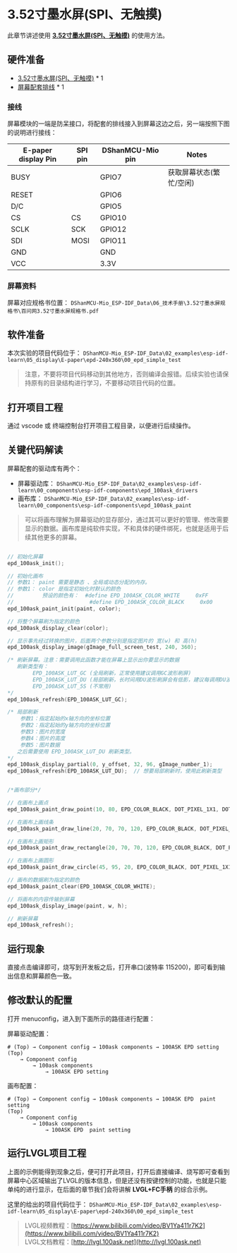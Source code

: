 
# 3.52寸墨水屏(SPI、无触摸)

此章节讲述使用 **[3.52寸墨水屏(SPI、无触摸)](https://item.taobao.com/item.htm?id=683875901407)** 的使用方法。

## 硬件准备

- [3.52寸墨水屏(SPI、无触摸)](https://item.taobao.com/item.htm?id=683875901407)    * 1
- [屏幕配套排线](https://item.taobao.com/item.htm?id=683875901407)  * 1

### 接线

屏幕模块的一端是防呆接口，将配套的排线接入到屏幕这边之后，另一端按照下图的说明进行接线：

E-paper display Pin      | SPI pin | DShanMCU-Mio pin     |  Notes
-------------------------|---------|----------------------|-------------
 BUSY                    |         | GPIO7                | 获取屏幕状态(繁忙/空闲)
 RESET                   |         | GPIO6                |
 D/C                     |         | GPIO5                |
 CS                      | CS      | GPIO10               |
 SCLK                    | SCK     | GPIO12               |
 SDI                     | MOSI    | GPIO11               |
 GND                     |         | GND                  | 
 VCC                     |         | 3.3V                 |          


### 屏幕资料

屏幕对应规格书位置： `DShanMCU-Mio_ESP-IDF_Data\06_技术手册\3.52寸墨水屏规格书\百问网3.52寸墨水屏规格书.pdf`


## 软件准备

本次实验的项目代码位于： `DShanMCU-Mio_ESP-IDF_Data\02_examples\esp-idf-learn\05_display\E-paper\epd-240x360\00_epd_simple_test` 

> 注意，不要将项目代码移动到其他地方，否则编译会报错。后续实验也请保持原有的目录结构进行学习，不要移动项目代码的位置。


## 打开项目工程

通过 vscode 或 终端控制台打开项目工程目录，以便进行后续操作。

## 关键代码解读

屏幕配套的驱动库有两个： 

- 屏幕驱动库： `DShanMCU-Mio_ESP-IDF_Data\02_examples\esp-idf-learn\00_components\esp-idf-components\epd_100ask_drivers`
- 画布库： `DShanMCU-Mio_ESP-IDF_Data\02_examples\esp-idf-learn\00_components\esp-idf-components\epd_100ask_paint`

> 可以将画布理解为屏幕驱动的显存部分，通过其可以更好的管理、修改需要显示的数据。画布库是纯软件实现，不和具体的硬件绑死，也就是适用于后续其他更多的屏幕。


```c

// 初始化屏幕
epd_100ask_init();

// 初始化画布
// 参数1： paint 需要是静态 、全局或动态分配的内存。
// 参数1： color 是指定初始化时默认的颜色
//         预设的颜色有：  #define EPD_100ASK_COLOR_WHITE     0xFF
//                        #define EPD_100ASK_COLOR_BLACK     0x00
epd_100ask_paint_init(paint, color);

// 将整个屏幕刷为指定的颜色
epd_100ask_display_clear(color);

// 显示事先经过转换的图片，后面两个参数分别是指定图片的 宽(w) 和 高(h)
epd_100ask_display_image(gImage_full_screen_test, 240, 360);

/* 刷新屏幕。注意：需要调用此函数才能在屏幕上显示出你要显示的数据
   刷新类型有：
        EPD_100ASK_LUT_GC (全局刷新，正常使用建议调用GC波形刷屏)
        EPD_100ASK_LUT_DU (局部刷新，长时间用DU波形刷屏会有低影，建议每调用DU波形刷屏5~10次后改用GC波形刷屏)
        EPD_100ASK_LUT_5S (不常用)
*/
epd_100ask_refresh(EPD_100ASK_LUT_GC);

/* 局部刷新
    参数1：指定起始的x轴方向的坐标位置
    参数2：指定起始的y轴方向的坐标位置
    参数3：图片的宽度
    参数4：图片的高度
    参数5：图片数据
   之后需要使用 EPD_100ASK_LUT_DU 刷新类型。
*/
epd_100ask_display_partial(0, y_offset, 32, 96, gImage_number_1);
epd_100ask_refresh(EPD_100ASK_LUT_DU);  // 想要局部刷新时，使用此刷新类型


/*画布部分*/

// 在画布上画点
epd_100ask_paint_draw_point(10, 80, EPD_COLOR_BLACK, DOT_PIXEL_1X1, DOT_FILL_AROUND);

// 在画布上画线条
epd_100ask_paint_draw_line(20, 70, 70, 120, EPD_COLOR_BLACK, DOT_PIXEL_1X1, LINE_STYLE_SOLID);

// 在画布上画矩形
epd_100ask_paint_draw_rectangle(20, 70, 70, 120, EPD_COLOR_BLACK, DOT_PIXEL_1X1, DRAW_FILL_EMPTY);

// 在画布上画圆形
epd_100ask_paint_draw_circle(45, 95, 20, EPD_COLOR_BLACK, DOT_PIXEL_1X1, DRAW_FILL_EMPTY);

// 画布的数据刷为指定的颜色
epd_100ask_paint_clear(EPD_100ASK_COLOR_WHITE);

// 将画布的内容传输到屏幕
epd_100ask_display_image(paint, w, h);

// 刷新屏幕
epd_100ask_refresh();

```

## 运行现象

直接点击编译即可，烧写到开发板之后，打开串口(波特率 115200)，即可看到输出信息和屏幕颜色一致。

## 修改默认的配置

打开 menuconfig，进入到下面所示的路径进行配置：

屏幕驱动配置：

```shell
# (Top) → Component config → 100ask components → 100ASK EPD setting     
(Top)
    → Component config
        → 100ask components
            → 100ASK EPD setting      
```

画布配置：

```shell
# (Top) → Component config → 100ask components → 100ASK EPD  paint setting   
(Top)
    → Component config
        → 100ask components
            → 100ASK EPD  paint setting      
```


## 运行LVGL项目工程

上面的示例能得到现象之后，便可打开此项目，打开后直接编译、烧写即可查看到屏幕中心区域输出了LVGL的版本信息，但是还没有按键控制的功能，也就是只能单纯的进行显示，在后面的章节我们会将讲解 **LVGL+FC手柄** 的综合示例。

这里的给出的项目代码位于： `DShanMCU-Mio_ESP-IDF_Data\02_examples\esp-idf-learn\05_display\E-paper\epd-240x360\00_epd_simple_test` 


> LVGL视频教程：[https://www.bilibili.com/video/BV1Ya411r7K2](https://www.bilibili.com/video/BV1Ya411r7K2) <br>LVGL文档教程：[http://lvgl.100ask.net](http://lvgl.100ask.net)
